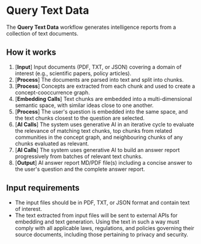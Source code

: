 # Query Text Data

The **Query Text Data** workflow generates intelligence reports from a collection of text documents.

## How it works

1. [**Input**] Input documents (PDF, TXT, or JSON) covering a domain of interest (e.g., scientific papers, policy articles).
2. [**Process**] The documents are parsed into text and split into chunks.
3. [**Process**] Concepts are extracted from each chunk and used to create a concept-cooccurrence graph.
4. [**Embedding Calls**] Text chunks are embedded into a multi-dimensional semantic space, with similar ideas close to one another.
5. [**Process**] The user's question is embedded into the same space, and the text chunks closest to the question are selected.
6. [**AI Calls**] The system uses generative AI in an iterative cycle to evaluate the relevance of matching text chunks, top chunks from related communities in the concept graph, and neighbouring chunks of any chunks evaluated as relevant.
7. [**AI Calls**] The system uses generative AI to build an answer report progressively from batches of relevant text chunks.
8. [**Output**] AI answer report MD/PDF file(s) including a concise answer to the user's question and the complete answer report.

## Input requirements

- The input files should be in PDF, TXT, or JSON format and contain text of interest.
- The text extracted from input files will be sent to external APIs for embedding and text generation. Using the text in such a way must comply with all applicable laws, regulations, and policies governing their source documents, including those pertaining to privacy and security.
